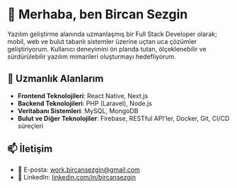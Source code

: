 # 👋 Merhaba, ben Bircan Sezgin

Yazılım geliştirme alanında uzmanlaşmış bir Full Stack Developer olarak; mobil, web ve bulut tabanlı sistemler üzerine uçtan uca çözümler geliştiriyorum. Kullanıcı deneyimini ön planda tutan, ölçeklenebilir ve sürdürülebilir yazılım mimarileri oluşturmayı hedefliyorum.

## 🚀 Uzmanlık Alanlarım

- **Frontend Teknolojileri**: React Native, Next.js
- **Backend Teknolojileri**: PHP (Laravel), Node.js
- **Veritabanı Sistemleri**: MySQL, MongoDB
- **Bulut ve Diğer Teknolojiler**: Firebase, RESTful API'ler, Docker, Git, CI/CD süreçleri

## 📫 İletişim

- 📧 E-posta: [work.bircansezgin@gmail.com](mailto:work.bircansezgin@gmail.com)
- 💼 LinkedIn: [linkedin.com/in/bircansezgin](https://linkedin.com/in/bircansezgin)
